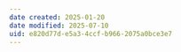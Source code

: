 ```yaml
---
date created: 2025-01-20
date modified: 2025-07-10
uid: e820d77d-e5a3-4ccf-b966-2075a0bce3e7
---
```

